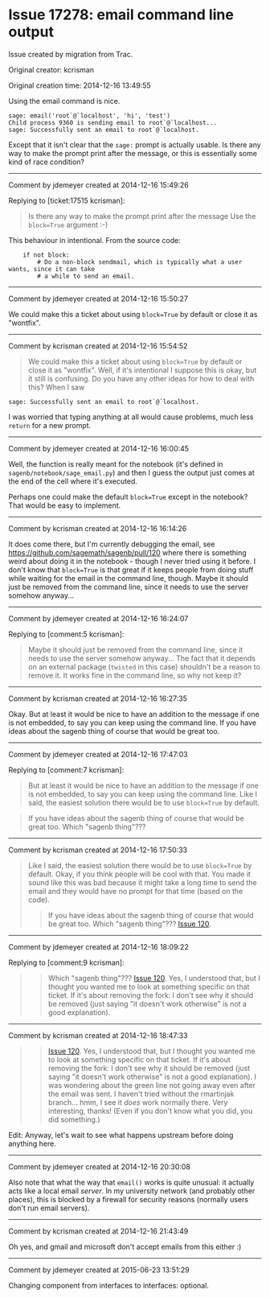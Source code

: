 # Issue 17278: email command line output

Issue created by migration from Trac.

Original creator: kcrisman

Original creation time: 2014-12-16 13:49:55

Using the email command is nice.

```
sage: email('root`@`localhost', 'hi', 'test')
Child process 9360 is sending email to root`@`localhost...
sage: Successfully sent an email to root`@`localhost.
```

Except that it isn't clear that the `sage:` prompt is actually usable.  Is there any way to make the prompt print after the message, or this is essentially some kind of race condition?


---

Comment by jdemeyer created at 2014-12-16 15:49:26

Replying to [ticket:17515 kcrisman]:
> Is there any way to make the prompt print after the message
Use the `block=True` argument :-)

This behaviour in intentional. From the source code:

```
    if not block:
        # Do a non-block sendmail, which is typically what a user wants, since it can take
        # a while to send an email.
```



---

Comment by jdemeyer created at 2014-12-16 15:50:27

We could make this a ticket about using `block=True` by default or close it as "wontfix".


---

Comment by kcrisman created at 2014-12-16 15:54:52

> We could make this a ticket about using `block=True` by default or close it as "wontfix".
Well, if it's intentional I suppose this is okay, but it still is confusing.  Do you have any other ideas for how to deal with this?  When I saw

```
sage: Successfully sent an email to root`@`localhost.
```

I was worried that typing anything at all would cause problems, much less `return` for a new prompt.


---

Comment by jdemeyer created at 2014-12-16 16:00:45

Well, the function is really meant for the notebook (it's defined in `sagenb/notebook/sage_email.py`) and then I guess the output just comes at the end of the cell where it's executed.

Perhaps one could make the default `block=True` except in the notebook? That would be easy to implement.


---

Comment by kcrisman created at 2014-12-16 16:14:26

It does come there, but I'm currently debugging the email, see https://github.com/sagemath/sagenb/pull/120 where there is something weird about doing it in the notebook - though I never tried using it before.  I don't know that `block=True` is that great if it keeps people from doing stuff while waiting for the email in the command line, though.  Maybe it should just be removed from the command line, since it needs to use the server somehow anyway...


---

Comment by jdemeyer created at 2014-12-16 16:24:07

Replying to [comment:5 kcrisman]:
> Maybe it should just be removed from the command line, since it needs to use the server somehow anyway...
The fact that it depends on an external package (`twisted` in this case) shouldn't be a reason to remove it. It works fine in the command line, so why not keep it?


---

Comment by kcrisman created at 2014-12-16 16:27:35

Okay.  But at least it would be nice to have an addition to the message if one is not embedded, to say you can keep using the command line.  If you have ideas about the sagenb thing of course that would be great too.


---

Comment by jdemeyer created at 2014-12-16 17:47:03

Replying to [comment:7 kcrisman]:
> But at least it would be nice to have an addition to the message if one is not embedded, to say you can keep using the command line.
Like I said, the easiest solution there would be to use `block=True` by default.

> If you have ideas about the sagenb thing of course that would be great too.
Which "sagenb thing"???


---

Comment by kcrisman created at 2014-12-16 17:50:33

> Like I said, the easiest solution there would be to use `block=True` by default.
Okay, if you think people will be cool with that.  You made it sound like this was bad because it might take a long time to send the email and they would have no prompt for that time (based on the code).
> > If you have ideas about the sagenb thing of course that would be great too.
> Which "sagenb thing"???
[Issue 120](https://github.com/sagemath/sagenb/pull/120).


---

Comment by jdemeyer created at 2014-12-16 18:09:22

Replying to [comment:9 kcrisman]:
> > Which "sagenb thing"???
> [Issue 120](https://github.com/sagemath/sagenb/pull/120).
Yes, I understood that, but I thought you wanted me to look at something specific on that ticket. If it's about removing the fork: I don't see why it should be removed (just saying "it doesn't work otherwise" is not a good explanation).


---

Comment by kcrisman created at 2014-12-16 18:47:33

> > [Issue 120](https://github.com/sagemath/sagenb/pull/120).
> Yes, I understood that, but I thought you wanted me to look at something specific on that ticket. If it's about removing the fork: I don't see why it should be removed (just saying "it doesn't work otherwise" is not a good explanation).
I was wondering about the green line not going away even after the email was sent.  I haven't tried without the rmartinjak branch... hmm, I see it _does_ work normally there.  Very interesting, thanks!  (Even if you don't know what you did, you did something.)

Edit: Anyway, let's wait to see what happens upstream before doing anything here.


---

Comment by jdemeyer created at 2014-12-16 20:30:08

Also note that what the way that `email()` works is quite unusual: it actually acts like a local email _server_. In my university network (and probably other places), this is blocked by a firewall for security reasons (normally users don't run email servers).


---

Comment by kcrisman created at 2014-12-16 21:43:49

Oh yes, and gmail and microsoft don't accept emails from this either :)


---

Comment by jdemeyer created at 2015-06-23 13:51:29

Changing component from interfaces to interfaces: optional.
